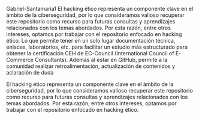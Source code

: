 Gabriel-Santamaria1
El hacking ético representa un componente clave en el ámbito de la ciberseguridad, por lo que consideramos valioso recuperar este repositorio como recurso para futuras consultas y aprendizajes relacionados con los temas abordados. Por esta razón, entre otros intereses, optamos por trabajar con el repositorio enfocado en hacking ético.
Lo que permite tener en un solo lugar documentación técnica, enlaces, laboratorios, etc. para facilitar un estudio más estructurado para obtener la certificación CEH de EC-Council (International Council of E-Commerce Consultants). Además al estar en GitHub, permite a la comunidad realizar retroalimentación, actualización de contenidos y aclaración de duda

El hacking ético representa un componente clave en el ámbito de la ciberseguridad, por lo que consideramos valioso recuperar este repositorio como recurso para futuras consultas y aprendizajes relacionados con los temas abordados. Por esta razón, entre otros intereses, optamos por trabajar con el repositorio enfocado en hacking ético.

